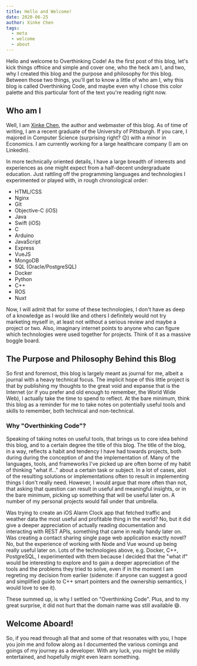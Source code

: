 ```yaml
---
title: Hello and Welcome!
date: 2020-06-25
author: Xinke Chen
tags:
  - meta
  - welcome
  - about
---
```


Hello and welcome to Overthinking Code! As the first post of this blog, let's
kick things  offnice and simple and cover one, who the heck am I, and two, why I
created this blog and the purpose and philosophy for this blog. Between those two things,
you'll get to know a little of who am I, why this blog is called Overthinking Code, and maybe even
why I chose this color palette and this particular font of the text you're
reading right now.

## Who am I
Well, I am [Xinke Chen](/about), the author and webmaster of this blog. As of time of
writing, I am a recent graduate of the University of Pittsburgh. If you care,
I majored in Computer Science (surprising right? 😉) with a minor in Economics.
I am currently working for a large healthcare company (I am on Linkedin).

In more technically oriented details, I have a large breadth of interests and
experiences as one might expect from a half-decent undergraduate education.
Just rattling off the programming languages and technologies I experimented or
played with, in rough chronological order:

- HTML/CSS
- Nginx
- Git
- Objective-C (iOS)
- Java
- Swift (iOS)
- C
- Arduino
- JavaScript
- Express
- VueJS
- MongoDB
- SQL (Oracle/PostgreSQL)
- Docker
- Python
- C++
- ROS
- Nuxt

Now, I will admit that for some of these technologies, I don't have as deep of a knowledge
as I would like and others I definitely would not try marketing myself in, at least
not without a serious review and maybe a project or two. Also, imaginary internet points
to anyone who can figure which technologies were used together for projects. Think
of it as a massive boggle board.

## The Purpose and Philosophy Behind this Blog
So first and foremost, this blog is largely meant as journal for me, albeit
a journal with a heavy technical focus. The implicit hope of this little project is that
by publishing my thoughts to the great void and expanse that is the Internet (or if you
prefer and old enough to remember, the World Wide Web), I actually take the time to spend 
to reflect. At the bare minimum,  think this blog as a reminder for me to take notes on 
potentially useful tools and skills to remember, both technical and non-technical.

### Why "Overthinking Code"?
Speaking of taking notes on useful tools, that brings us to core idea behind this blog,
and to a certain degree the title of this blog. The title of the blog, in a way, reflects
a habit and tendency I have had towards projects, both during during the conception of and
the implementation of. Many of the languages, tools, and frameworks I've picked up are often
borne of my habit of thinking "what if..." about a certain task or subject. In a lot of cases,
alot of the resulting solutions or implementations often to result in implementing things I
don't really need. However, I would argue that more often than not, that asking that question
can result in useful and meaningful insights, or in the bare minimum, picking up something
that will be useful later on. A number of my personal projects would fall under that umbrella.

Was trying to create an iOS Alarm Clock app that fetched traffic and weather data the most useful
and profitable thing in the world? No, but it did give a deeper appreciation of actually reading
documentation and interacting with REST APIs, something that came in really handy later on.
Was creating a contact sharing single page web application exactly novel? No, but the experience
of working with Node and Vue wound up being really useful later on. Lots of the technologies above,
e.g. Docker, C++, PostgreSQL, I experimented with them because I decided that the "what if" would
be interesting to explore and to gain a deeper appreciation of the tools and the problems they tried
to solve, even if in the moment I am regreting my decision from earlier (sidenote: if anyone can
suggest a good and simplified guide to C++ smart pointers and the ownership semantics, I would love to
see it).

These summed up, is why I settled on "Overthinking Code". Plus, and to my great surprise, it did not
hurt that the domain name was still available 😄.

## Welcome Aboard!
So, if you read through all that and some of that resonates with you, I hope you join me and follow
along as I documented the various comings and goings of my journey as a developer. With any luck,
you might be mildly entertained, and hopefully might even learn something.
